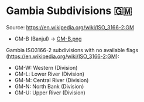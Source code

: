 # Gambia Subdivisions 🇬🇲

Source: https://en.wikipedia.org/wiki/ISO_3166-2:GM

* GM-B (Banjul) -> [GM-B.png](https://github.com/amckenna41/iso3166-flag-icons/blob/main/iso3166-2-icons/GM/GM-B.png)

Gambia ISO3166-2 subdivisions with no available flags (https://en.wikipedia.org/wiki/ISO_3166-2:GM):

* GM-W: Western (Division)
* GM-L: Lower River (Division)
* GM-M: Central River (Division)
* GM-N: North Bank (Division)
* GM-U: Upper River (Division)